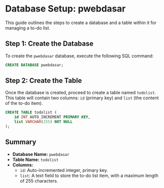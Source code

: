# Database Setup: pwebdasar

This guide outlines the steps to create a database and a table within it for managing a to-do list.

## Step 1: Create the Database

To create the `pwebdasar` database, execute the following SQL command:

```sql
CREATE DATABASE pwebdasar;
```

## Step 2: Create the Table

Once the database is created, proceed to create a table named `todolist`. This table will contain two columns: `id` (primary key) and `list` (the content of the to-do item).

```sql
CREATE TABLE todolist (
    id INT AUTO_INCREMENT PRIMARY KEY,
    list VARCHAR(255) NOT NULL
);
```

## Summary

- **Database Name:** `pwebdasar`
- **Table Name:** `todolist`
- **Columns:**
  - `id`: Auto-incremented integer, primary key.
  - `list`: A text field to store the to-do list item, with a maximum length of 255 characters.

